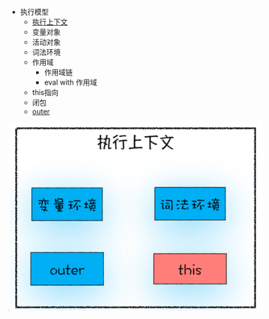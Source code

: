 + 执行模型
	+ [执行上下文](执行上下文.md)
	+ 变量对象
	+ 活动对象
	+ 词法环境
	+ 作用域
		+ 作用域链
		+  eval with 作用域
	+ this指向
	+ 闭包
	+ [outer](outer.md)

![](附件/Pasted%20image%2020250304180341.png)